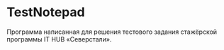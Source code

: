 # TestNotepad
Программа написанная для решения тестового задания стажёрской программы IT HUB «Северстали».
